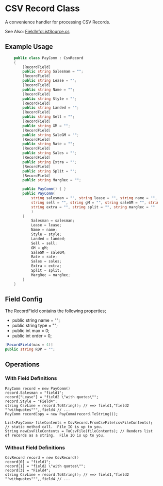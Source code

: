 # CSV Record Class

A convenience handler for processing CSV Records.

See Also:  [FieldInfoListSource.cs](FieldInfoListSource.cs)

## Example Usage

```c#
    public class PayComm : CsvRecord
    {
        [RecordField]
        public string Salesman = "";
        [RecordField]
        public string Lease = "";
        [RecordField]
        public string Name = "";
        [RecordField]
        public string Style = "";
        [RecordField]
        public string Landed = "";
        [RecordField]
        public string Sell = "";
        [RecordField]
        public string GM = "";
        [RecordField]
        public string SaleGM = "";
        [RecordField]
        public string Rate = "";
        [RecordField]
        public string Sales = "";
        [RecordField]
        public string Extra = "";
        [RecordField]
        public string Split = "";
        [RecordField]
        public string MargRec = "";

        public PayComm() { }
        public PayComm(
            string salesman = "", string lease = "", string name = "", string style = "", string landed = "",
            string sell = "", string gM = "", string saleGM = "", string rate = "", string sales = "",
            string extra = "", string split = "", string margRec = ""
            )
        {
            Salesman = salesman;
            Lease = lease;
            Name = name;
            Style = style;
            Landed = landed;
            Sell = sell;
            GM = gM;
            SaleGM = saleGM;
            Rate = rate;
            Sales = sales;
            Extra = extra;
            Split = split;
            MargRec = margRec;
        }
    }
```

## Field Config

The RecordField contains the following properties;

- public string name = "";
- public string type = "";
- public int max = 0;
- public int order = 0;

```c#
[RecordField(max = 4)]
public string RDP = "";
```

## Operations

### With Field Definitions

```
PayComm record = new PayComm()
record.Salesman = "field1";
record["Lease"] = "field2 \"with quotes\"";
record.Style = "Field4";
string CsvLine = record.ToString(); // ==> field1,"field2 ""withquotes""",,field4 // ...
PayComm recordCopy = new PayComm(record.ToString());

List<PayComm> fileContents = CsvRecord.FromCsvFile(csvFileContents); // static method call.  File IO is up to you.
String newCsvFileContents = ToCsvFile(fileContents); // Renders list of records as a string.  File IO is up to you.
```

### Without Field Definitions

```
CsvRecord record = new CsvRecord()
record[0] = "field1";
record[1] = "field2 \"with quotes\"";
record[3] = "Field4";
string CsvLine = record.ToString(); // ==> field1,"field2 ""withquotes""",,field4 // ...
```
